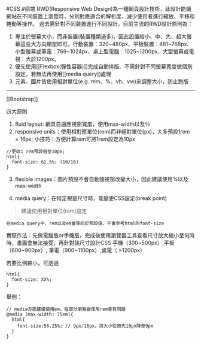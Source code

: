  #CSS #前端 
RWD(Responsive Web Design)為一種網頁設計技術，此設計能讓網站在不同裝置上瀏覽時，分別對應適合的解析度，減少使用者進行縮放、平移和捲動等操作。
過去需針對不同裝置進行不同設計，目前主流的RWD設計原則為：
1. 專注於螢幕大小，而非裝置(裝置種類過多)，因此設置給小、中、大、超大螢幕這些大方向類型即可。行動裝置：320~480px、平板裝置：481~768px、小型螢幕或筆電：769~1024px、桌上型電腦：1025~1200px、大型螢幕或電視：大於1200px。
2. 優先使用[[Flexbox(彈性容器)]]完成自動排版．不需針對不同螢幕寬度做個別設定，若無法再使用[[media query]]處理
3. 元素、圖片皆使用相對單位(e.g. rem、%、vh、vw)來調整大小，防止跑版

---
[[Bootstrap]]

四大原則
1. fluid layout: 網頁自適應視窗寬度，使用max-width以及％
2. responsive units：使用相對應單位(rem)而非絕對單位(px)，大多預設1rem = 16px;
小技巧：方便計算rem可將1rem設定為10px
```
//更改1 rem預設值至10px;
html{
  font-size: 62.5%; (10/16)
}
```
3. flexible images：圖片預設不會自動隨視窗改變大小，因此建議使用%以及max-width

4. media query：在特定視窗尺寸時，能變更CSS設定(break point)
> 建議使用相對單位(rem)設定
```
在media query中，rem以及em會等同於預設值，不會參考html的font-size
```

實際作法：先做電腦版or手機版，完成後使用瀏覽器工具查看尺寸放大縮小至何時時，畫面會無法接受，再針對該尺寸設計CSS
	手機（300~500px）,平板（600~900px）, 筆電（900~1100px）,桌電（ >1200px）

若要比例縮小，可透過
```
html{
  font-size: XX%;
}
```
舉例：
```
// media方面建議使用em，在部分瀏覽器使用rem會有問題
@media (max-width: 75em){
  html{
    font-size:56.25%; // 9px/16px，將大小從原先10px降至9px
  }
}
```